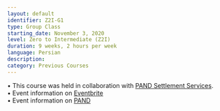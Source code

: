 ```yaml
---
layout: default
identifier: Z2I-G1
type: Group Class
starting_date: November 3, 2020
level: Zero to Intermediate (Z2I)
duration: 9 weeks, 2 hours per week
language: Persian
description: 
category: Previous Courses
---
```

• This course was held in collaboration with [PAND Settlement Services](https://www.pandsettlement.ca/).  
• Event information on [Eventbrite](https://www.eventbrite.ca/e/computer-programming-for-everybody-learn-python-for-farsi-speakers-tickets-125760871151)  
• Event information on [PAND](https://www.pandsettlement.ca/event/python)
